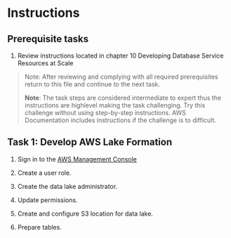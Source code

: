# Instructions

## Prerequisite tasks

1. Review instructions located in chapter 10 Developing Database Service Resources at Scale
> Note: After reviewing and complying with all required prerequisites return to this file and continue to the next task.
> 
> **Note**: The task steps are considered intermediate to expert thus the instructions are highlevel making the task challenging. Try this challenge without using step-by-step instructions. AWS Documentation includes instructions if the challenge is to difficult.

## Task 1: Develop AWS Lake Formation

1.	Sign in to the [AWS Management Console](https://console.aws.amazon.com/console/)

3.	Create a user role.

5.	Create the data lake administrator.

7.	Update permissions.

9.	Create and configure S3 location for data lake.

11.	Prepare tables.
